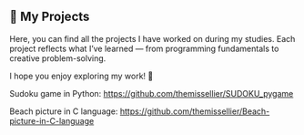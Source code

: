 ## 💼 My Projects

Here, you can find all the projects I have worked on during my studies.
Each project reflects what I’ve learned — from programming fundamentals to creative problem-solving.

I hope you enjoy exploring my work! 🚀


Sudoku game in Python: https://github.com/themissellier/SUDOKU_pygame

Beach picture in C language: https://github.com/themissellier/Beach-picture-in-C-language
